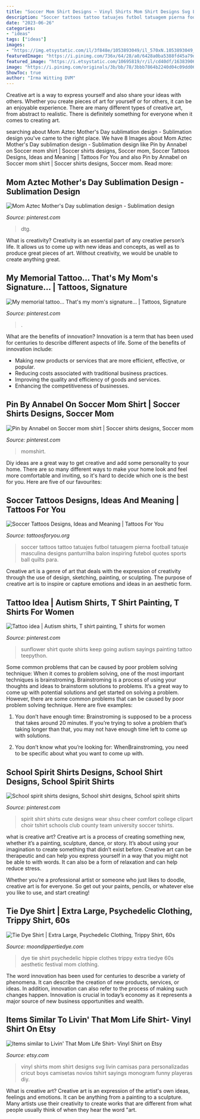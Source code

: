 ```yaml
---
title: "Soccer Mom Shirt Designs ~ Vinyl Shirts Mom Shirt Designs Svg Livin Camisas Para Personalizadas Cricut Boys Camisetas Novios Tshirt Sayings Monogram Funny Playeras Diy"
description: "Soccer tattoos tattoo tatuajes futbol tatuagem pierna football tatuaje masculina designs panturrilha balon inspiring futebol quotes sports ball quilts para"
date: "2023-06-26"
categories:
- "ideas"
tags: ["ideas"]
images:
- "https://img.etsystatic.com/il/3f848e/1053893049/il_570xN.1053893049_7xlq.jpg?version=1"
featuredImage: "https://i.pinimg.com/736x/64/28/a0/6428a0ba5388fd45a79d20e4229308cf.jpg"
featured_image: "https://i.etsystatic.com/10695819/r/il/cd40df/1638390691/il_fullxfull.1638390691_cip4.jpg"
image: "https://i.pinimg.com/originals/3b/bb/78/3bbb7864b2240d04c09dd06dcb963bc1.jpg"
ShowToc: true
author: "Irma Witting DVM"
---
```



Creative art is a way to express yourself and also share your ideas with others. Whether you create pieces of art for yourself or for others, it can be an enjoyable experience. There are many different types of creative art, from abstract to realistic. There is definitely something for everyone when it comes to creating art.

	

		
searching about Mom Aztec Mother&#039;s Day sublimation design - Sublimation design you've came to the right place. We have 8 Images about Mom Aztec Mother&#039;s Day sublimation design - Sublimation design like Pin by Annabel on Soccer mom shirt | Soccer shirts designs, Soccer mom, Soccer Tattoos Designs, Ideas and Meaning | Tattoos For You and also Pin by Annabel on Soccer mom shirt | Soccer shirts designs, Soccer mom. Read more:
		
    
## Mom Aztec Mother&#039;s Day Sublimation Design - Sublimation Design

<img loading=lazy src="https://i.pinimg.com/736x/2a/83/9d/2a839df944f8dd6719a58d6aea266198.jpg" onerror="this.onerror=null;this.src='https://tse4.mm.bing.net/th?id=OIP.5n9dIqQIlBY0CMjpYbUOdAHaHW&amp;pid=15.1';" alt="Mom Aztec Mother&#039;s Day sublimation design - Sublimation design">

_Source: pinterest.com_

>dtg. 

	

What is creativity?
Creativity is an essential part of any creative person’s life. It allows us to come up with new ideas and concepts, as well as to produce great pieces of art. Without creativity, we would be unable to create anything great.

    
## My Memorial Tattoo... That&#039;s My Mom&#039;s Signature... | Tattoos, Signature

<img loading=lazy src="https://i.pinimg.com/736x/64/28/a0/6428a0ba5388fd45a79d20e4229308cf.jpg" onerror="this.onerror=null;this.src='https://tse3.mm.bing.net/th?id=OIP.fUUtEyz6vSuo3jww795zogHaHa&amp;pid=15.1';" alt="My memorial tattoo... That&#039;s my mom&#039;s signature... | Tattoos, Signature">

_Source: pinterest.com_

>. 

	

What are the benefits of innovation?
Innovation is a term that has been used for centuries to describe different aspects of life. Some of the benefits of innovation include: 
- Making new products or services that are more efficient, effective, or popular.
- Reducing costs associated with traditional business practices.
- Improving the quality and efficiency of goods and services. 
- Enhancing the competitiveness of businesses.

    
## Pin By Annabel On Soccer Mom Shirt | Soccer Shirts Designs, Soccer Mom

<img loading=lazy src="https://i.pinimg.com/736x/a4/91/0f/a4910f82d5d04f27570735493e899a3f.jpg" onerror="this.onerror=null;this.src='https://tse3.mm.bing.net/th?id=OIP.v91xQoQlMxRRSRQJ28N31gHaLV&amp;pid=15.1';" alt="Pin by Annabel on Soccer mom shirt | Soccer shirts designs, Soccer mom">

_Source: pinterest.com_

>momshirt. 

	

Diy ideas are a great way to get creative and add some personality to your home. There are so many different ways to make your home look and feel more comfortable and inviting, so it's hard to decide which one is the best for you. Here are five of our favourites:

    
## Soccer Tattoos Designs, Ideas And Meaning | Tattoos For You

<img loading=lazy src="https://www.tattoosforyou.org/wp-content/uploads/2016/05/Soccer-Tattoos-Quotes.jpg" onerror="this.onerror=null;this.src='https://tse2.mm.bing.net/th?id=OIP.6wgtarQQq3CBjUd-tb0IhgHaJ5&amp;pid=15.1';" alt="Soccer Tattoos Designs, Ideas and Meaning | Tattoos For You">

_Source: tattoosforyou.org_

>soccer tattoos tattoo tatuajes futbol tatuagem pierna football tatuaje masculina designs panturrilha balon inspiring futebol quotes sports ball quilts para. 

	

Creative art is a genre of art that deals with the expression of creativity through the use of design, sketching, painting, or sculpting. The purpose of creative art is to inspire or capture emotions and ideas in an aesthetic form.

    
## Tattoo Idea | Autism Shirts, T Shirt Painting, T Shirts For Women

<img loading=lazy src="https://i.pinimg.com/originals/3b/bb/78/3bbb7864b2240d04c09dd06dcb963bc1.jpg" onerror="this.onerror=null;this.src='https://tse3.mm.bing.net/th?id=OIP.mipz4qvlnuqvn_QUnGRVjAHaKG&amp;pid=15.1';" alt="Tattoo idea | Autism shirts, T shirt painting, T shirts for women">

_Source: pinterest.com_

>sunflower shirt quote shirts keep going autism sayings painting tattoo teepython. 

	

Some common problems that can be caused by poor problem solving technique:
When it comes to problem solving, one of the most important techniques is brainstroming. Brainstroming is a process of using your thoughts and ideas to brainstorm solutions to problems. It’s a great way to come up with potential solutions and get started on solving a problem. However, there are some common problems that can be caused by poor problem solving technique. Here are five examples:
1) You don’t have enough time: Brainstroming is supposed to be a process that takes around 20 minutes. If you’re trying to solve a problem that’s taking longer than that, you may not have enough time left to come up with solutions.

2) You don’t know what you’re looking for: WhenBrainstroming, you need to be specific about what you want to come up with.

    
## School Spirit Shirts Designs, School Shirt Designs, School Spirit Shirts

<img loading=lazy src="https://i.pinimg.com/736x/88/ad/88/88ad88ef76c1451bc082401d89c98730--county-schools-cheer-shirts.jpg" onerror="this.onerror=null;this.src='https://tse1.mm.bing.net/th?id=OIP.ArhXSZ1WXnU0sxEDnnEwaQHaJo&amp;pid=15.1';" alt="School spirit shirts designs, School shirt designs, School spirit shirts">

_Source: pinterest.com_

>spirit shirt shirts cute designs wear shsu cheer comfort college clipart choir tshirt schools club county team university soccer tshirts. 

	

what is creative art?
Creative art is a process of creating something new, whether it’s a painting, sculpture, dance, or story. It’s about using your imagination to create something that didn’t exist before. 
Creative art can be therapeutic and can help you express yourself in a way that you might not be able to with words. It can also be a form of relaxation and can help reduce stress. 

Whether you’re a professional artist or someone who just likes to doodle, creative art is for everyone. So get out your paints, pencils, or whatever else you like to use, and start creating!

    
## Tie Dye Shirt | Extra Large, Psychedelic Clothing, Trippy Shirt, 60s

<img loading=lazy src="https://i.etsystatic.com/10695819/r/il/cd40df/1638390691/il_fullxfull.1638390691_cip4.jpg" onerror="this.onerror=null;this.src='https://tse1.mm.bing.net/th?id=OIP.nq-D_nEgnPypr102qWjYlQHaF7&amp;pid=15.1';" alt="Tie Dye Shirt | Extra Large, Psychedelic Clothing, Trippy Shirt, 60s">

_Source: moondippertiedye.com_

>dye tie shirt psychedelic hippie clothes trippy extra tiedye 60s aesthetic festival mom clothing. 

	

The word innovation has been used for centuries to describe a variety of phenomena. It can describe the creation of new products, services, or ideas. In addition, innovation can also refer to the process of making such changes happen. Innovation is crucial in today’s economy as it represents a major source of new business opportunities and wealth.

    
## Items Similar To Livin&#039; That Mom Life Shirt- Vinyl Shirt On Etsy

<img loading=lazy src="https://img.etsystatic.com/il/3f848e/1053893049/il_570xN.1053893049_7xlq.jpg?version=1" onerror="this.onerror=null;this.src='https://tse4.mm.bing.net/th?id=OIP.gyW6hrLvwhlyLkf4bxYxlwHaJ4&amp;pid=15.1';" alt="Items similar to Livin&#039; That Mom Life Shirt- Vinyl Shirt on Etsy">

_Source: etsy.com_

>vinyl shirts mom shirt designs svg livin camisas para personalizadas cricut boys camisetas novios tshirt sayings monogram funny playeras diy. 

	

What is creative art?
Creative art is an expression of the artist's own ideas, feelings and emotions. It can be anything from a painting to a sculpture. Many artists use their creativity to create works that are different from what people usually think of when they hear the word "art.

